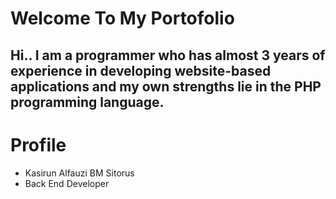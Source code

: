 # Welcome To My Portofolio

## Hi.. I am a programmer who has almost 3 years of experience in developing website-based applications and my own strengths lie in the PHP programming language.

# Profile 
- Kasirun Alfauzi BM Sitorus
- Back End Developer
